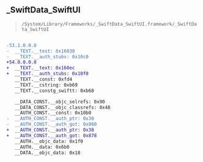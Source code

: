 ## _SwiftData_SwiftUI

> `/System/Library/Frameworks/_SwiftData_SwiftUI.framework/_SwiftData_SwiftUI`

```diff

-53.1.0.0.0
-  __TEXT.__text: 0x16030
-  __TEXT.__auth_stubs: 0x10c0
+54.0.0.0.0
+  __TEXT.__text: 0x160ec
+  __TEXT.__auth_stubs: 0x10f0
   __TEXT.__const: 0xfd4
   __TEXT.__cstring: 0xb69
   __TEXT.__constg_swiftt: 0xb68

   __DATA_CONST.__objc_selrefs: 0x90
   __DATA_CONST.__objc_classrefs: 0x48
   __AUTH_CONST.__const: 0x10b0
-  __AUTH_CONST.__auth_ptr: 0x30
-  __AUTH_CONST.__auth_got: 0x860
+  __AUTH_CONST.__auth_ptr: 0x38
+  __AUTH_CONST.__auth_got: 0x878
   __AUTH.__objc_data: 0x1f0
   __AUTH.__data: 0x6b0
   __DATA.__objc_data: 0x18

```
